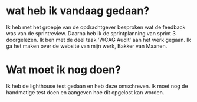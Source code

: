 # wat heb ik vandaag gedaan?
Ik heb met het groepje van de opdrachtgever besproken wat de feedback was van de sprintreview. Daarna heb ik de sprintplanning van sprint 3 doorgelezen.
Ik ben met de deel taak 'WCAG Audit' aan het werk gegaan. Ik ga het maken over de website van mijn werk, Bakker van Maanen.

# Wat moet ik nog doen?
Ik heb de lighthouse test gedaan en heb deze omschreven. 
Ik moet nog de handmatige test doen en aangeven hoe dit opgelost kan worden.